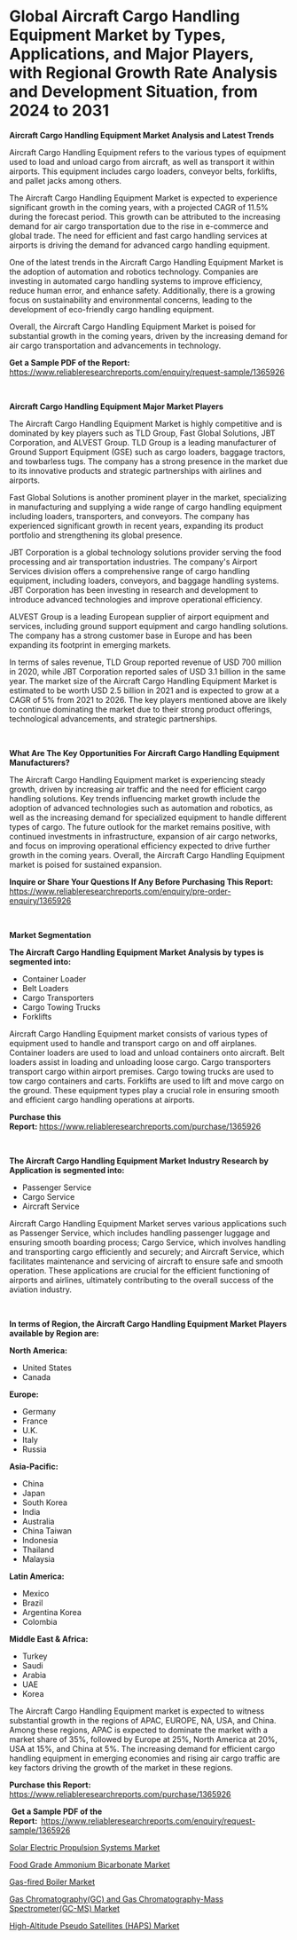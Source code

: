 <p><h1>Global Aircraft Cargo Handling Equipment Market by Types, Applications, and Major Players, with Regional Growth Rate Analysis and Development Situation, from 2024 to 2031</h1></p><p><strong>Aircraft Cargo Handling Equipment Market Analysis and Latest Trends</strong></p>
<p><p>Aircraft Cargo Handling Equipment refers to the various types of equipment used to load and unload cargo from aircraft, as well as transport it within airports. This equipment includes cargo loaders, conveyor belts, forklifts, and pallet jacks among others.</p><p>The Aircraft Cargo Handling Equipment Market is expected to experience significant growth in the coming years, with a projected CAGR of 11.5% during the forecast period. This growth can be attributed to the increasing demand for air cargo transportation due to the rise in e-commerce and global trade. The need for efficient and fast cargo handling services at airports is driving the demand for advanced cargo handling equipment.</p><p>One of the latest trends in the Aircraft Cargo Handling Equipment Market is the adoption of automation and robotics technology. Companies are investing in automated cargo handling systems to improve efficiency, reduce human error, and enhance safety. Additionally, there is a growing focus on sustainability and environmental concerns, leading to the development of eco-friendly cargo handling equipment.</p><p>Overall, the Aircraft Cargo Handling Equipment Market is poised for substantial growth in the coming years, driven by the increasing demand for air cargo transportation and advancements in technology.</p></p>
<p><strong>Get a Sample PDF of the Report:&nbsp;</strong> <a href="https://www.reliableresearchreports.com/enquiry/request-sample/1365926">https://www.reliableresearchreports.com/enquiry/request-sample/1365926</a></p>
<p>&nbsp;</p>
<p><strong>Aircraft Cargo Handling Equipment Major Market Players</strong></p>
<p><p>The Aircraft Cargo Handling Equipment Market is highly competitive and is dominated by key players such as TLD Group, Fast Global Solutions, JBT Corporation, and ALVEST Group. TLD Group is a leading manufacturer of Ground Support Equipment (GSE) such as cargo loaders, baggage tractors, and towbarless tugs. The company has a strong presence in the market due to its innovative products and strategic partnerships with airlines and airports.</p><p>Fast Global Solutions is another prominent player in the market, specializing in manufacturing and supplying a wide range of cargo handling equipment including loaders, transporters, and conveyors. The company has experienced significant growth in recent years, expanding its product portfolio and strengthening its global presence.</p><p>JBT Corporation is a global technology solutions provider serving the food processing and air transportation industries. The company's Airport Services division offers a comprehensive range of cargo handling equipment, including loaders, conveyors, and baggage handling systems. JBT Corporation has been investing in research and development to introduce advanced technologies and improve operational efficiency.</p><p>ALVEST Group is a leading European supplier of airport equipment and services, including ground support equipment and cargo handling solutions. The company has a strong customer base in Europe and has been expanding its footprint in emerging markets.</p><p>In terms of sales revenue, TLD Group reported revenue of USD 700 million in 2020, while JBT Corporation reported sales of USD 3.1 billion in the same year. The market size of the Aircraft Cargo Handling Equipment Market is estimated to be worth USD 2.5 billion in 2021 and is expected to grow at a CAGR of 5% from 2021 to 2026. The key players mentioned above are likely to continue dominating the market due to their strong product offerings, technological advancements, and strategic partnerships.</p></p>
<p>&nbsp;</p>
<p><strong>What Are The Key Opportunities For Aircraft Cargo Handling Equipment Manufacturers?</strong></p>
<p><p>The Aircraft Cargo Handling Equipment market is experiencing steady growth, driven by increasing air traffic and the need for efficient cargo handling solutions. Key trends influencing market growth include the adoption of advanced technologies such as automation and robotics, as well as the increasing demand for specialized equipment to handle different types of cargo. The future outlook for the market remains positive, with continued investments in infrastructure, expansion of air cargo networks, and focus on improving operational efficiency expected to drive further growth in the coming years. Overall, the Aircraft Cargo Handling Equipment market is poised for sustained expansion.</p></p>
<p><strong>Inquire or Share Your Questions If Any Before Purchasing This Report:</strong> <a href="https://www.reliableresearchreports.com/enquiry/pre-order-enquiry/1365926">https://www.reliableresearchreports.com/enquiry/pre-order-enquiry/1365926</a></p>
<p>&nbsp;</p>
<p><strong>Market Segmentation</strong></p>
<p><strong>The Aircraft Cargo Handling Equipment Market Analysis by types is segmented into:</strong></p>
<p><ul><li>Container Loader</li><li>Belt Loaders</li><li>Cargo Transporters</li><li>Cargo Towing Trucks</li><li>Forklifts</li></ul></p>
<p><p>Aircraft Cargo Handling Equipment market consists of various types of equipment used to handle and transport cargo on and off airplanes. Container loaders are used to load and unload containers onto aircraft. Belt loaders assist in loading and unloading loose cargo. Cargo transporters transport cargo within airport premises. Cargo towing trucks are used to tow cargo containers and carts. Forklifts are used to lift and move cargo on the ground. These equipment types play a crucial role in ensuring smooth and efficient cargo handling operations at airports.</p></p>
<p><strong>Purchase this Report:&nbsp;</strong><a href="https://www.reliableresearchreports.com/purchase/1365926">https://www.reliableresearchreports.com/purchase/1365926</a></p>
<p>&nbsp;</p>
<p><strong>The Aircraft Cargo Handling Equipment Market Industry Research by Application is segmented into:</strong></p>
<p><ul><li>Passenger Service</li><li>Cargo Service</li><li>Aircraft Service</li></ul></p>
<p><p>Aircraft Cargo Handling Equipment Market serves various applications such as Passenger Service, which includes handling passenger luggage and ensuring smooth boarding process; Cargo Service, which involves handling and transporting cargo efficiently and securely; and Aircraft Service, which facilitates maintenance and servicing of aircraft to ensure safe and smooth operation. These applications are crucial for the efficient functioning of airports and airlines, ultimately contributing to the overall success of the aviation industry.</p></p>
<p>&nbsp;</p>
<p><strong>In terms of Region, the Aircraft Cargo Handling Equipment Market Players available by Region are:</strong></p>
<p>
    <p> <strong> North America: </strong>
        <ul>
            <li>United States</li>
            <li>Canada</li>
        </ul>
        </p> 
    <p> <strong> Europe: </strong>
        <ul>
            <li>Germany</li>
            <li>France</li>
            <li>U.K.</li>
            <li>Italy</li>
            <li>Russia</li>
        </ul>
        </p> 
    <p> <strong> Asia-Pacific: </strong>
        <ul>
            <li>China</li>
            <li>Japan</li>
            <li>South Korea</li>
            <li>India</li>
            <li>Australia</li>
            <li>China Taiwan</li>
            <li>Indonesia</li>
            <li>Thailand</li>
            <li>Malaysia</li>
        </ul>
        </p> 
    <p> <strong> Latin America: </strong>
        <ul>
            <li>Mexico</li>
            <li>Brazil</li>
            <li>Argentina Korea</li>
            <li>Colombia</li>
        </ul>
        </p> 
    <p> <strong> Middle East & Africa: </strong>
        <ul>
            <li>Turkey</li>
            <li>Saudi</li>
            <li>Arabia</li>
            <li>UAE</li>
            <li>Korea</li>
        </ul>
    </p>
    </p>
<p><p>The Aircraft Cargo Handling Equipment market is expected to witness substantial growth in the regions of APAC, EUROPE, NA, USA, and China. Among these regions, APAC is expected to dominate the market with a market share of 35%, followed by Europe at 25%, North America at 20%, USA at 15%, and China at 5%. The increasing demand for efficient cargo handling equipment in emerging economies and rising air cargo traffic are key factors driving the growth of the market in these regions.</p></p>
<p><strong>Purchase this Report: </strong><a href="https://www.reliableresearchreports.com/purchase/1365926">https://www.reliableresearchreports.com/purchase/1365926</a></p>
<p>&nbsp;<strong>Get a Sample PDF of the Report:&nbsp;&nbsp;</strong><a href="https://www.reliableresearchreports.com/enquiry/request-sample/1365926">https://www.reliableresearchreports.com/enquiry/request-sample/1365926</a></p>
<p><strong></strong></p>
<p><p><a href="https://github.com/lubmix/Market-Research-Report-List-1/blob/main/solar-electric-propulsion-systems-market.md">Solar Electric Propulsion Systems Market</a></p><p><a href="https://github.com/Hazelklievgspy6vdcsmu106w/Market-Research-Report-List-1/blob/main/food-grade-ammonium-bicarbonate-market.md">Food Grade Ammonium Bicarbonate Market</a></p><p><a href="https://medium.com/@carolynfuller1997/gas-fired-boiler-market-analysis-and-sze-forecasted-for-period-from-2024-to-2031-86c6ff336691">Gas-fired Boiler Market</a></p><p><a href="https://medium.com/@nicholasgarcia1914/gas-chromatography-gc-and-gas-chromatography-mass-spectrometer-gc-ms-market-size-and-market-30ed76d74b09">Gas Chromatography(GC) and Gas Chromatography-Mass Spectrometer(GC-MS) Market</a></p><p><a href="https://medium.com/@nicholasgarcia1914/high-altitude-pseudo-satellites-haps-market-insight-market-trends-growth-forecasted-from-2024-724a070e591f">High-Altitude Pseudo Satellites (HAPS) Market</a></p></p>